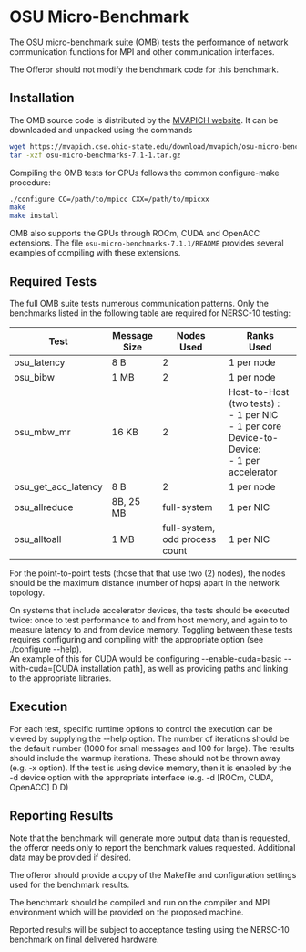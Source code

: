 #  OSU Micro-Benchmark

The OSU micro-benchmark suite (OMB) tests the performance of
network communication functions for MPI and other communication interfaces.

The Offeror should not modify the benchmark code for this benchmark.

## Installation

The OMB source code is distributed by the
[MVAPICH website](https://mvapich.cse.ohio-state.edu/benchmarks/).
It can be downloaded and unpacked using the commands
```bash
wget https://mvapich.cse.ohio-state.edu/download/mvapich/osu-micro-benchmarks-7.1-1.tar.gz
tar -xzf osu-micro-benchmarks-7.1-1.tar.gz
```

Compiling the OMB tests for CPUs follows the common configure-make procedure:
```bash
./configure CC=/path/to/mpicc CXX=/path/to/mpicxx
make
make install
```

OMB also supports the GPUs through ROCm, CUDA and OpenACC extensions.
The file `osu-micro-benchmarks-7.1.1/README`
provides several examples of compiling with these extensions.

## Required Tests

The full OMB suite tests numerous communication patterns.
Only the benchmarks listed in the following table are required
for NERSC-10 testing:

| Test                | Message <br> Size | Nodes <br> Used | Ranks <br> Used |
|---                  |---                |--- |--- |
| osu_latency         |  8  B | 2 | 1 per node |
| osu_bibw            |  1 MB | 2 | 1 per node |
| osu_mbw_mr          | 16 KB | 2 | Host-to-Host (two tests) :<br> - 1 per NIC<br> - 1 per core <br> Device-to-Device:<br> - 1 per accelerator |
| osu_get_acc_latency |  8  B | 2 | 1 per node |
| osu_allreduce       | 8B, 25 MB | full-system | 1 per NIC |
| osu_alltoall        |  1 MB | full-system, odd process count | 1 per NIC | 

For the point-to-point tests (those that that use two (2) nodes),
the nodes should be the maximum distance (number of hops) apart
in the network topology.

On systems that include accelerator devices,
the tests should be executed twice:
once to test performance to and from host memory,
and again to to measure latency to and from device memory.
Toggling between these tests requires configuring and compiling with the appropriate option (see ./configure --help).  
An example of this for CUDA would be configuring --enable-cuda=basic --with-cuda=[CUDA installation path], 
as well as providing paths and linking to the appropriate libraries.

## Execution
For each test, specific runtime options to control the execution can be viewed by supplying the --help option.
The number of iterations should be the default number (1000 for small messages and 100 for large).  The results should include the warmup iterations.  These should not be thrown away (e.g. -x option). 
If the test is using device memory, then it is enabled by the -d device option with the appropriate interface (e.g. -d [ROCm, CUDA, OpenACC] D D)

## Reporting Results

Note that the benchmark will generate more output data than is requested, the
offeror needs only to report the benchmark values requested.
Additional data may be provided if desired.

The offeror should provide a copy of the Makefile and configuration
settings used for the benchmark results. 

The benchmark should be compiled and run on the compiler and MPI environment
which will be provided on the proposed machine.

Reported results will be subject to acceptance testing using the NERSC-10
benchmark on final delivered hardware.


